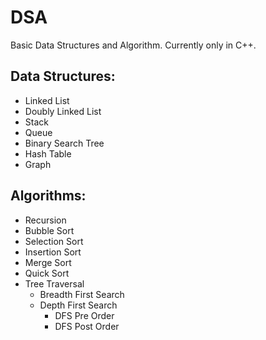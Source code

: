 # DSA

Basic Data Structures and Algorithm. Currently only in C++.

## Data Structures: 
- Linked List
- Doubly Linked List
- Stack
- Queue
- Binary Search Tree
- Hash Table
- Graph

## Algorithms:

- Recursion
- Bubble Sort
- Selection Sort
- Insertion Sort
- Merge Sort
- Quick Sort 
- Tree Traversal 
  - Breadth First Search
  - Depth First Search
    - DFS Pre Order
    - DFS Post Order

